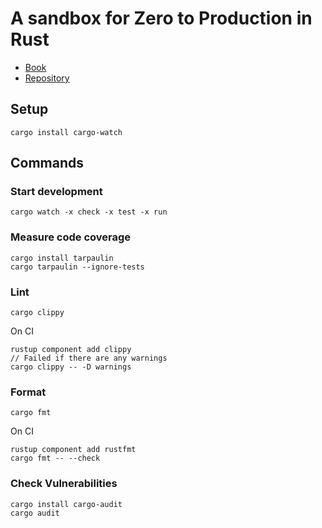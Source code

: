 # A sandbox for Zero to Production in Rust

- [Book](https://www.zero2prod.com/)
- [Repository](https://github.com/LukeMathWalker/zero-to-production)

## Setup

```
cargo install cargo-watch
```

## Commands

### Start development

```
cargo watch -x check -x test -x run
```

### Measure code coverage

```
cargo install tarpaulin
cargo tarpaulin --ignore-tests
```

### Lint

```
cargo clippy
```

On CI

```
rustup component add clippy
// Failed if there are any warnings
cargo clippy -- -D warnings
```

### Format

```
cargo fmt
```

On CI

```
rustup component add rustfmt
cargo fmt -- --check
```

### Check Vulnerabilities

```
cargo install cargo-audit
cargo audit
```
